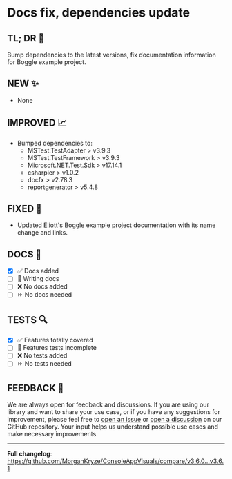 # Docs fix, dependencies update

## TL; DR 🎯

Bump dependencies to the latest versions, fix documentation information for Boggle example project.

## NEW ✨

- None

## IMPROVED 📈

- Bumped dependencies to:
  - MSTest.TestAdapter > v3.9.3
  - MSTest.TestFramework > v3.9.3
  - Microsoft.NET.Test.Sdk > v17.14.1
  - csharpier > v1.0.2
  - docfx > v2.78.3
  - reportgenerator > v5.4.8

## FIXED 🐛

- Updated [Eliott](https://github.com/aust-1)'s Boggle example project documentation with its name change and links.

## DOCS 📜

- [x] ✅ Docs added
- [ ] 🚧 Writing docs
- [ ] ❌ No docs added
- [ ] ⏩ No docs needed

## TESTS 🔍

- [x] ✅ Features totally covered
- [ ] 🚧 Features tests incomplete
- [ ] ❌ No tests added
- [ ] ⏩ No tests needed

## FEEDBACK 📃

We are always open for feedback and discussions. If you are using our library and want to share your use case, or if you have any suggestions for improvement, please feel free to [open an issue](https://github.com/MorganKryze/ConsoleAppVisuals/issues) or [open a discussion](https://github.com/MorganKryze/ConsoleAppVisuals/discussions) on our GitHub repository. Your input helps us understand possible use cases and make necessary improvements.

---

**Full changelog**: <https://github.com/MorganKryze/ConsoleAppVisuals/compare/v3.6.0...v3.6.1>
